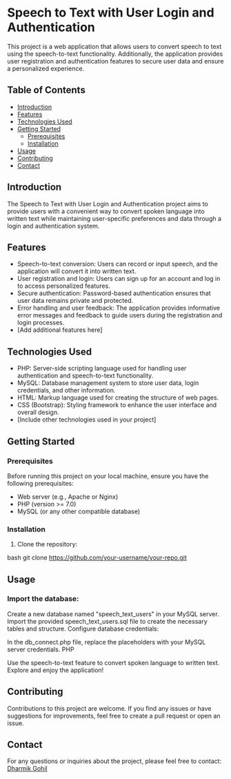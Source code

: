 # Speech to Text with User Login and Authentication

This project is a web application that allows users to convert speech to text using the speech-to-text functionality. Additionally, the application provides user registration and authentication features to secure user data and ensure a personalized experience.

## Table of Contents
- [Introduction](#introduction)
- [Features](#features)
- [Technologies Used](#technologies-used)
- [Getting Started](#getting-started)
  - [Prerequisites](#prerequisites)
  - [Installation](#installation)
- [Usage](#usage)
- [Contributing](#contributing)
- [Contact](#contact)

## Introduction

The Speech to Text with User Login and Authentication project aims to provide users with a convenient way to convert spoken language into written text while maintaining user-specific preferences and data through a login and authentication system.

## Features

- Speech-to-text conversion: Users can record or input speech, and the application will convert it into written text.
- User registration and login: Users can sign up for an account and log in to access personalized features.
- Secure authentication: Password-based authentication ensures that user data remains private and protected.
- Error handling and user feedback: The application provides informative error messages and feedback to guide users during the registration and login processes.
- [Add additional features here]

## Technologies Used

- PHP: Server-side scripting language used for handling user authentication and speech-to-text functionality.
- MySQL: Database management system to store user data, login credentials, and other information.
- HTML: Markup language used for creating the structure of web pages.
- CSS (Bootstrap): Styling framework to enhance the user interface and overall design.
- [Include other technologies used in your project]

## Getting Started

### Prerequisites

Before running this project on your local machine, ensure you have the following prerequisites:

- Web server (e.g., Apache or Nginx)
- PHP (version >= 7.0)
- MySQL (or any other compatible database)

### Installation

1. Clone the repository:

bash
git clone https://github.com/your-username/your-repo.git

## Usage
### Import the database:

Create a new database named "speech_text_users" in your MySQL server.
Import the provided speech_text_users.sql file to create the necessary tables and structure.
Configure database credentials:

In the db_connect.php file, replace the placeholders with your MySQL server credentials.
PHP

Use the speech-to-text feature to convert spoken language to written text.
Explore and enjoy the application!

## Contributing
Contributions to this project are welcome. If you find any issues or have suggestions for improvements, feel free to create a pull request or open an issue.


## Contact
For any questions or inquiries about the project, please feel free to contact: [Dharmik Gohil](https://www.linkedin.com/in/dharmikgohil/)
